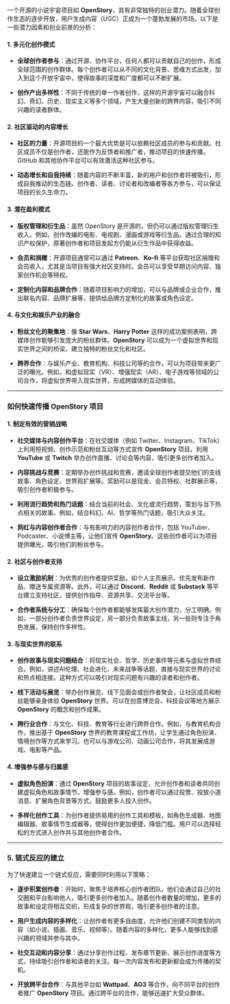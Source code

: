 一个开源的小说宇宙项目如 **OpenStory**，具有非常独特的创业潜力。随着全球创作生态的逐步开放，用户生成内容（UGC）正成为一个蓬勃发展的市场。以下是一些潜力因素和创业前景的分析：

  

#### **1. 多元化创作模式**

- **全球创作者参与**：通过开源、协作平台，任何人都可以贡献自己的创作，形成全球范围的创作群体。每个创作者可以从不同的文化背景、思维方式出发，加入到这个开放宇宙中，使得故事的深度和广度都可以不断扩展。
    
- **创作产出多样性**：不同于传统的单一作者创作，这样的开源宇宙可以融合科幻、奇幻、历史、现实主义等多个领域，产生大量创新的跨界内容，吸引不同兴趣的读者群体。
    

  

#### **2. 社区驱动的内容增长**

- **社区的力量**：开源项目的一个最大优势是可以依赖社区成员的参与和贡献。社区成员不仅是创作者，还能作为反馈者和推广者，推动项目的快速传播。GitHub 和其他协作平台可以有效激活这种社区参与。
    
- **动态增长和自我持续**：随着内容的不断丰富，新的用户和创作者将被吸引，形成自我推动的生态链。创作者、读者、讨论者和改编者等各方参与，可以保证项目的长久生命力。
    

  

#### **3. 潜在盈利模式**

- **版权管理和衍生品**：虽然 OpenStory 是开源的，但仍可以通过版权管理衍生收入。例如，创作改编的电影、电视剧、漫画或游戏等衍生品。通过合理的知识产权保护，原著创作者和项目发起方仍能从衍生作品中获得收益。
    
- **会员和捐赠**：开源项目通常可以通过 **Patreon**、**Ko-fi** 等平台获取社区捐赠和会员收入，尤其是当项目有强大社区支持时。会员可以享受早期访问内容、独家创作机会等特权。
    
- **定制化内容和品牌合作**：随着项目影响力的增加，可以与品牌或企业合作，推出联名内容、品牌扩展等，提供给品牌方定制化的故事或角色设定。
    

  

#### **4. 与文化和娱乐产业的融合**

- **粉丝文化的聚集地**：像 **Star Wars**、**Harry Potter** 这样的成功案例表明，跨媒体创作能够引发庞大的粉丝群体。**OpenStory** 可以成为一个虚拟世界和现实世界之间的桥梁，建立独特的粉丝文化和社区。
    
- **跨界合作**：与娱乐产业、教育机构、科技公司等的合作，可以为项目带来更广泛的曝光。例如，和虚拟现实（VR）、增强现实（AR）、电子游戏等领域的公司合作，将虚拟世界带入现实世界，形成跨媒体的互动体验。
    

---

### **如何快速传播 OpenStory 项目**

  

#### **1. 制定有效的营销战略**

- **社交媒体与内容创作平台**：在社交媒体（例如 Twitter、Instagram、TikTok）上利用短视频、创作示范和粉丝互动等方式宣传 **OpenStory** 项目。利用 **YouTube** 或 **Twitch** 举办创作直播、讨论会等内容，吸引更多创作者加入。
    
- **内容挑战与竞赛**：定期举办创作挑战和竞赛，邀请全球创作者提交他们的支线故事、角色设定、世界观扩展等。奖励可以是现金、会员特权、社群展示等，吸引创作者积极参与。
    
- **利用流行趋势和热门话题**：结合当前的社会、文化或流行趋势，策划与当下热点相关的故事。例如，结合科幻、AI、哲学等热门话题，吸引大众关注。
    
- **网红与内容创作者合作**：与有影响力的内容创作者合作，包括 YouTuber、Podcaster、小说博主等，让他们宣传 **OpenStory**。这些创作者可以为项目提供曝光，吸引他们的粉丝参与。
    

  

#### **2. 社区与创作者支持**

- **设立激励机制**：为优秀的创作者提供奖励，如个人主页展示、优先发布新作品、赠送专属资源等。此外，可以通过 **Discord**、**Reddit** 或 **Substack** 等平台建立支持社区，提供创作指导、资源共享、交流平台等。
    
- **合作者系统与分工**：确保每个创作者都能够发挥最大创作潜力，分工明确。例如，一部分创作者负责世界设定，另一部分负责故事主线，另一些则专注于角色发展，保持创作多样性。
    

  

#### **3. 与现实世界的联系**

- **创作故事与现实问题结合**：将现实社会、哲学、历史事件等元素与虚拟世界结合。例如，讲述AI伦理、社会进化、未来战争等话题，直接与现实世界的讨论和热点相连接。这种方式可以吸引对现实问题有兴趣的读者和创作者。
    
- **线下活动与展览**：举办创作展览、线下见面会或创作者聚会，让社区成员和粉丝能够亲身体验 **OpenStory** 世界。可以在创意博览会、科技会议等地方展示 **OpenStory** 的概念和创作成果。
    
- **跨行业合作**：与文化、科技、教育等行业进行跨界合作。例如，与教育机构合作，推出基于 **OpenStory** 世界的教育课程或工作坊，让学生通过角色扮演、情境创作等方式来学习。也可以与游戏公司、动画公司合作，将其发展成游戏、电影等产品。
    

  

#### **4. 增强参与感与归属感**

- **虚拟角色扮演**：通过 **OpenStory** 项目的故事设定，允许创作者和读者共同创建虚拟角色和故事情节，增强参与感。例如，创作者可以通过投票、投放小道消息、扩展角色背景等方式，鼓励更多人投入创作。
    
- **多样化创作工具**：为创作者提供易用的创作工具和模板，如角色生成器、地图编辑器、故事情节生成器等，使得创作更加便捷，降低门槛。用户可以选择轻松的方式进入创作并与其他创作者合作。
    

---

### **5. 链式反应的建立**

  

为了快速建立一个链式反应，需要同时利用以下策略：

- **逐步积累创作者**：开始时，聚焦于培养核心创作者团队，他们会通过自己的社交圈和平台影响他人，吸引更多创作者加入。随着创作者数量的增加，更多的故事和设定将相互交织，形成复杂的世界观，吸引更多创作者的注意。
    
- **用户生成内容的多样化**：让创作者有更多自由度，允许他们创建不同类型的内容（如小说、插画、音乐、视频等）。随着内容的多样化，更多人能够找到感兴趣的领域并参与其中。
    
- **社交互动和内容分享**：通过分享创作过程、发布章节更新、展示创作进度等方式，持续吸引创作者和读者的关注。每一次内容发布和更新都会成为传播的契机。
    
- **开放跨平台合作**：与其他平台如 **Wattpad**、**AO3** 等合作，向不同平台的创作者推广 **OpenStory** 项目。通过跨平台的合作，能够迅速扩大受众群体。